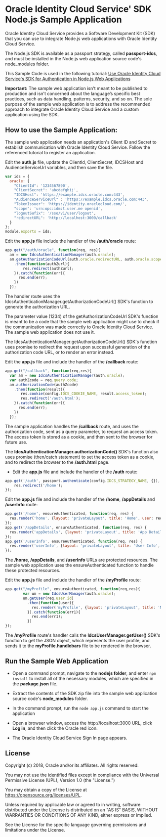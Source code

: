 # Oracle Identity Cloud Service' SDK Node.js Sample Application

Oracle Identity Cloud Service provides a Software Development Kit (SDK) that you can use to integrate Node.js web applications with Oracle Identity Cloud Service.

The Node.js SDK is available as a passport strategy, called **passport-idcs**, and must be installed in the Node.js web application source code's node_modules folder.

This Sample Code is used in the following tutorial: [Use Oracle Identity Cloud Service's SDK for Authentication in Node.js Web Applications](https://apexapps.oracle.com/pls/apex/f?p=44785:24:109248393081534::NO:24:P24_CONTENT_ID,P24_PREV_PAGE:22661,1)

**Important:** The sample web application isn't meant to be published to production and isn't concerned about the language’s specific best practices, such as data handling, patterns, security, and so on. The sole purpose of the sample web application is to address the recommended approach to integrate Oracle Identity Cloud Service and a custom application using the SDK.

## How to use the Sample Application:

The sample web application needs an application's Client ID and Secret to establish communication with Oracle Identity Cloud Service.  Follow the referenced tutorial to register an application.

Edit the **auth.js** file, update the ClientId, ClientSecret, IDCSHost and AudienceServiceUrl variables, and then save the file.
```javascript
var ids = {
  oracle: {
    "ClientId": '1234567890',
    "ClientSecret": 'abcdefghij',
    "IDCSHost": 'https://example.idcs.oracle.com:443',
    "AudienceServiceUrl" : 'https://example.idcs.oracle.com:443',
    "TokenIssuer": 'https://identity.oraclecloud.com/',
    "scope": 'urn:opc:idm:t.user.me openid',
    "logoutSufix": '/sso/v1/user/logout',
    "redirectURL": 'http://localhost:3000/callback'
  }
};
module.exports = ids;
```

Edit the **app.js** file include the handler of the **/auth/oracle** route:
```javascript
app.get("/auth/oracle", function(req, res){
  am = new IdcsAuthenticationManager(auth.oracle);
  am.getAuthorizationCodeUrl(auth.oracle.redirectURL, auth.oracle.scope, "1234", "code")
    .then(function(authZurl){
        res.redirect(authZurl);
    }).catch(function(err){
      res.end(err);
    })
  });
```
The handler route uses the IdcsAuthenticationManager.getAuthorizationCodeUrl() SDK's function to generate the authorization URL.

The parameter value (1234) of the getAuthorizationCodeUrl SDK's function is meant to be a code that the sample web application might use to check if the communication was made correctly to Oracle Identity Cloud Service. The sample web application does not use it.

The IdcsAuthenticationManager.getAuthorizationCodeUrl() SDK's function uses promise to redirect the request upon successful generation of the authorization code URL, or to render an error instead.

Edit the **app.js** file and include the handler of the **/callback** route:
```javascript
app.get("/callback", function(req,res){
  var am = new IdcsAuthenticationManager(auth.oracle);
  var authZcode = req.query.code;
  am.authorizationCode(authZcode)
    .then(function(result){
       res.cookie(config.IDCS_COOKIE_NAME, result.access_token);
       res.redirect('/auth.html');
    }).catch(function(err){
      res.end(err);
    })
  });
```
The sample application handles the **/callback** route, and uses the authorization code, sent as a query parameter, to request an access token. The access token is stored as a cookie, and then sent to the browser for future use.

The **IdcsAuthenticationManager.authorizationCode()** SDK's function also uses promise (then/catch statement) to set the access token as a cookie, and to redirect the browser to the **/auth.html** page.

- Edit the **app.js** file and include the handler of the **/auth** route:
```javascript
app.get('/auth', passport.authenticate(config.IDCS_STRATEGY_NAME, {}), function(req, res) {
    res.redirect('/home');
});
```

Edit the **app.js** file and include the handler of the **/home**, **/appDetails** and **/userInfo** route:
```javascript
app.get('/home', ensureAuthenticated, function(req, res) {
  res.render('home', {layout: 'privateLayout', title: 'Home', user: req.user});
});
app.get('/appDetails', ensureAuthenticated, function(req, res) {
  res.render('appDetails', {layout: 'privateLayout', title: 'App Details', user: req.user});
});
app.get('/userInfo', ensureAuthenticated, function(req, res) {
  res.render('userInfo', {layout: 'privateLayout', title: 'User Info', user: req.user, userInfo: JSON.stringify(req.user, null, 2)});
});
```
The **/home**, **/appDetails**, and **/userInfo** URLs are protected resources. The sample web application uses the ensureAuthenticated function to handle these protected resources. 

Edit the **app.js** file and include the handler of the **/myProfile** route:
```javascript
app.get("/myProfile", ensureAuthenticated, function(req,res){
        var um = new IdcsUserManager(auth.oracle);
        um.getUser(req.user.id)
          .then(function(user){
            res.render('myProfile', {layout: 'privateLayout', title: 'My Profile', user: req.user, userInfo: JSON.stringify(user, null, 2)});
          }).catch(function(err1){
            res.end(err1);
          })
});
```
The **/myProfile** route's handler calls the **IdcsUserManager.getUser()** SDK's function to get the JSON object, which represents the user profile, and sends it to the **myProfile.handlebars** file to be rendered in the browser.

## Run the Sample Web Application

- Open a command prompt, navigate to the **nodejs folder**, and enter `npm install` to install all of the necessary modules, which are specified in the **package.json** file. 

- Extract the contents of the SDK zip file into the sample web application source code's **node_modules** folder. 

- In the command prompt, run the `node app.js` command to start the application
 
- Open a browser window, access the http://localhost:3000 URL, click **Log in**, and then click the Oracle red icon.

- The Oracle Identity Cloud Service Sign In page appears.

## License

Copyright (c) 2018, Oracle and/or its affiliates. All rights reserved.

You may not use the identified files except in compliance with the Universal Permissive License (UPL), Version 1.0 (the "License.")

You may obtain a copy of the License at https://opensource.org/licenses/UPL. 

Unless required by applicable law or agreed to in writing, software distributed under the License is distributed on an "AS IS" BASIS, WITHOUT WARRANTIES OR CONDITIONS OF ANY KIND, either express or implied.

See the License for the specific language governing permissions and limitations under the License.